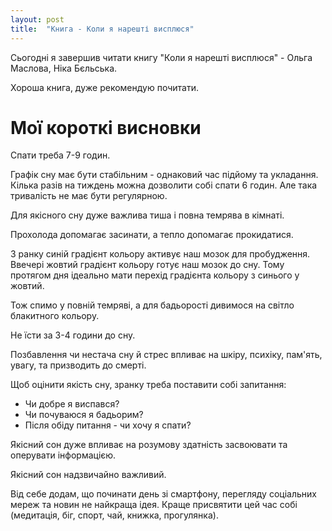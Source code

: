 ```yaml
---
layout: post
title:  "Книга - Коли я нарешті висплюся"
---
```


Сьогодні я завершив читати книгу "Коли я нарешті висплюся" - Ольга Маслова, Ніка Бєльська.

Хороша книга, дуже рекомендую почитати.

# Мої короткі висновки

Спати треба 7-9 годин.

Графік сну має бути стабільним - однаковий час підйому та укладання.
Кілька разів на тиждень можна дозволити собі спати 6 годин.
Але така тривалість не має бути регулярною.

Для якісного сну дуже важлива тиша і повна темрява в кімнаті.

Прохолода допомагає засинати, а тепло допомагає прокидатися.

З ранку синій градієнт кольору активує наш мозок для пробудження.
Ввечері жовтий градієнт кольору готує наш мозок до сну.
Тому протягом дня ідеально мати перехід градієнта кольору з синього у жовтий.

Тож спимо у повній темряві, а для бадьорості дивимося на світло блакитного кольору.

Не їсти за 3-4 години до сну.

Позбавлення чи нестача сну й стрес впливає на шкіру, психіку, пам'ять, увагу, та призводить до смерті.

Щоб оцінити якість сну, зранку треба поставити собі запитання:
- Чи добре я виспався?
- Чи почуваюся я бадьорим?
- Після обіду питання - чи хочу я спати?

Якісний сон дуже впливає на розумову здатність засвоювати та оперувати інформацією.

Якісний сон надзвичайно важливий.

Від себе додам, що починати день зі смартфону, перегляду соціальних мереж та новин не найкраща ідея.
Краще присвятити цей час собі (медитація, біг, спорт, чай, книжка, прогулянка).
